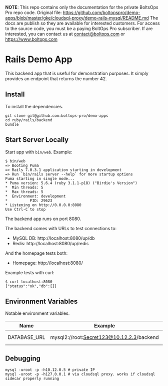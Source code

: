 <!-- note marker start -->
**NOTE**: This repo contains only the documentation for the private BoltsOps Pro repo code.
Original file: https://github.com/boltopspro/demo-apps/blob/master/gke/cloudsql-proxy/demo-rails-mysql/README.md
The docs are publish so they are available for interested customers.
For access to the source code, you must be a paying BoltOps Pro subscriber.
If are interested, you can contact us at contact@boltops.com or https://www.boltops.com

<!-- note marker end -->

# Rails Demo App

This backend app that is useful for demonstration purposes.  It simply provides an endpoint that returns the number 42.

## Install

To install the dependencies.

    git clone git@github.com:boltops-pro/demo-apps
    cd ruby/rails/backend
    bundle

## Start Server Locally

Start app with `bin/web`. Example:

    $ bin/web
    => Booting Puma
    => Rails 7.0.3.1 application starting in development
    => Run `bin/rails server --help` for more startup options
    Puma starting in single mode...
    * Puma version: 5.6.4 (ruby 3.1.1-p18) ("Birdie's Version")
    *  Min threads: 5
    *  Max threads: 5
    *  Environment: development
    *          PID: 29623
    * Listening on http://0.0.0.0:8080
    Use Ctrl-C to stop

The backend app runs on port 8080.

The backend comes with URLs to test connections to:

* MySQL DB: http://localhost:8080/up/db
* Redis:    http://localhost:8080/up/redis

And the homepage tests both:

* Homepage: http://localhost:8080/

Example tests with curl:

    $ curl localhost:8080
    {"status":"ok","db":[]}

## Environment Variables

Notable environment variables.

Name | Example | Default
---|---|---
DATABASE_URL | mysql2://root:Secret123@10.12.2.3/backend | (not set)

## Debugging

    mysql -uroot -p -h10.12.0.5 # private IP
    mysql -uroot -p -h127.0.0.1 # via cloudsql proxy. works if cloudsql sidecar properly running

